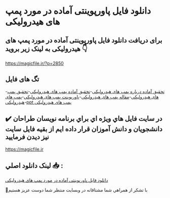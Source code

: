 # دانلود فایل پاورپوینتی آماده در مورد پمپ های هیدرولیکی

## برای دریافت دانلود فایل پاورپوینتی آماده در مورد پمپ های هیدرولیکی به لینک زیر بروید 👇

https://magicfile.ir/?p=2850

## تگ های فایل

-[تحقيق آماده درباره پمپ های هیدرولیكی](https://magicfile.ir/product/%d9%81%d8%a7%d9%8a%d9%84-%d9%be%d8%a7%d9%88%d8%b1%d9%be%d9%88%d9%8a%d9%86%d8%aa%db%8c-%d8%a2%d9%85%d8%a7%d8%af%d9%87-%d8%af%d8%b1-%d9%85%d9%88%d8%b1%d8%af-%d9%be%d9%85%d9%be-%d9%87%d8%a7%db%8c-%d9%87%db%8c%d8%af%d8%b1%d9%88%d9%84%db%8c%d9%83%db%8c/)-[تحقیق آماده پمپ های هیدرولیكی](https://magicfile.ir/product/%d9%81%d8%a7%d9%8a%d9%84-%d9%be%d8%a7%d9%88%d8%b1%d9%be%d9%88%d9%8a%d9%86%d8%aa%db%8c-%d8%a2%d9%85%d8%a7%d8%af%d9%87-%d8%af%d8%b1-%d9%85%d9%88%d8%b1%d8%af-%d9%be%d9%85%d9%be-%d9%87%d8%a7%db%8c-%d9%87%db%8c%d8%af%d8%b1%d9%88%d9%84%db%8c%d9%83%db%8c/)-[تحقیق پمپ های هیدرولیكی](https://magicfile.ir/product/%d9%81%d8%a7%d9%8a%d9%84-%d9%be%d8%a7%d9%88%d8%b1%d9%be%d9%88%d9%8a%d9%86%d8%aa%db%8c-%d8%a2%d9%85%d8%a7%d8%af%d9%87-%d8%af%d8%b1-%d9%85%d9%88%d8%b1%d8%af-%d9%be%d9%85%d9%be-%d9%87%d8%a7%db%8c-%d9%87%db%8c%d8%af%d8%b1%d9%88%d9%84%db%8c%d9%83%db%8c/)-[مقاله پمپ های هیدرولیكی](https://magicfile.ir/product/%d9%81%d8%a7%d9%8a%d9%84-%d9%be%d8%a7%d9%88%d8%b1%d9%be%d9%88%d9%8a%d9%86%d8%aa%db%8c-%d8%a2%d9%85%d8%a7%d8%af%d9%87-%d8%af%d8%b1-%d9%85%d9%88%d8%b1%d8%af-%d9%be%d9%85%d9%be-%d9%87%d8%a7%db%8c-%d9%87%db%8c%d8%af%d8%b1%d9%88%d9%84%db%8c%d9%83%db%8c/)-[پاورپوینت پمپ های هیدرولیكی](https://magicfile.ir/product/%d9%81%d8%a7%d9%8a%d9%84-%d9%be%d8%a7%d9%88%d8%b1%d9%be%d9%88%d9%8a%d9%86%d8%aa%db%8c-%d8%a2%d9%85%d8%a7%d8%af%d9%87-%d8%af%d8%b1-%d9%85%d9%88%d8%b1%d8%af-%d9%be%d9%85%d9%be-%d9%87%d8%a7%db%8c-%d9%87%db%8c%d8%af%d8%b1%d9%88%d9%84%db%8c%d9%83%db%8c/)-[پمپ های هیدرولیكی](https://magicfile.ir/product/%d9%81%d8%a7%d9%8a%d9%84-%d9%be%d8%a7%d9%88%d8%b1%d9%be%d9%88%d9%8a%d9%86%d8%aa%db%8c-%d8%a2%d9%85%d8%a7%d8%af%d9%87-%d8%af%d8%b1-%d9%85%d9%88%d8%b1%d8%af-%d9%be%d9%85%d9%be-%d9%87%d8%a7%db%8c-%d9%87%db%8c%d8%af%d8%b1%d9%88%d9%84%db%8c%d9%83%db%8c/)-[ppt پمپ های هیدرولیكی](https://magicfile.ir/product/%d9%81%d8%a7%d9%8a%d9%84-%d9%be%d8%a7%d9%88%d8%b1%d9%be%d9%88%d9%8a%d9%86%d8%aa%db%8c-%d8%a2%d9%85%d8%a7%d8%af%d9%87-%d8%af%d8%b1-%d9%85%d9%88%d8%b1%d8%af-%d9%be%d9%85%d9%be-%d9%87%d8%a7%db%8c-%d9%87%db%8c%d8%af%d8%b1%d9%88%d9%84%db%8c%d9%83%db%8c/)

## ✔️ در سايت فايل هاي ويژه اي براي برنامه نويسان طراحان دانشجويان و دانش آموزان قرار داده ايم از بقيه فايل سايت نيز ديدن فرماييد

https://magicfile.ir


## لينک دانلود اصلي 📥 :

[دانلود فایل پاورپوینتی آماده در مورد پمپ های هیدرولیکی](https://magicfile.ir/product/%d9%81%d8%a7%d9%8a%d9%84-%d9%be%d8%a7%d9%88%d8%b1%d9%be%d9%88%d9%8a%d9%86%d8%aa%db%8c-%d8%a2%d9%85%d8%a7%d8%af%d9%87-%d8%af%d8%b1-%d9%85%d9%88%d8%b1%d8%af-%d9%be%d9%85%d9%be-%d9%87%d8%a7%db%8c-%d9%87%db%8c%d8%af%d8%b1%d9%88%d9%84%db%8c%d9%83%db%8c/) 


🙏با تشکر از همراهي شما مشتاقانه در وبسایت منتظر شما دوست عزیز هستیم

